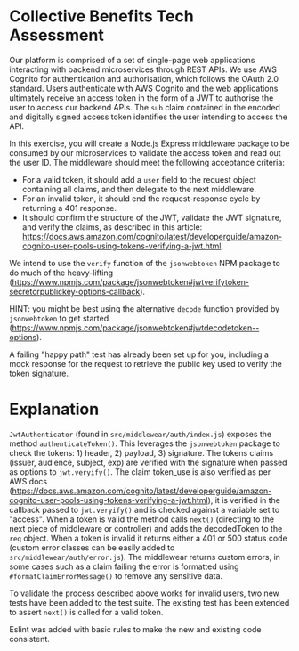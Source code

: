 # Collective Benefits Tech Assessment

Our platform is comprised of a set of single-page web applications interacting with backend microservices through REST APIs.
We use AWS Cognito for authentication and authorisation, which follows the OAuth 2.0 standard.
Users authenticate with AWS Cognito and the web applications ultimately receive an access token in the form of a JWT to authorise the user to access our backend APIs.
The `sub` claim contained in the encoded and digitally signed access token identifies the user intending to access the API.

In this exercise, you will create a Node.js Express middleware package to be consumed by our microservices to validate the access token and read out the user ID.
The middleware should meet the following acceptance criteria:

* For a valid token, it should add a `user` field to the request object containing all claims, and then delegate to the next middleware.
* For an invalid token, it should end the request-response cycle by returning a 401 response.
* It should confirm the structure of the JWT, validate the JWT signature, and verify the claims, as described in this article: https://docs.aws.amazon.com/cognito/latest/developerguide/amazon-cognito-user-pools-using-tokens-verifying-a-jwt.html.

We intend to use the `verify` function of the `jsonwebtoken` NPM package to do much of the heavy-lifting (https://www.npmjs.com/package/jsonwebtoken#jwtverifytoken-secretorpublickey-options-callback).

HINT: you might be best using the alternative `decode` function provided by `jsonwebtoken` to get started (https://www.npmjs.com/package/jsonwebtoken#jwtdecodetoken--options).

A failing "happy path" test has already been set up for you, including a mock response for the request to retrieve the public key used to verify the token signature.

# Explanation

```JwtAuthenticator``` (found in ```src/middlewear/auth/index.js```) exposes the method ```authenticateToken()```. This leverages the ```jsonwebtoken``` package to check the tokens: 1) header, 2) payload, 3) signature. The tokens claims (issuer, audience, subject, exp) are verified with the signature when passed as options to ```jwt.veryify()```. The claim token_use is also verified as per AWS docs (https://docs.aws.amazon.com/cognito/latest/developerguide/amazon-cognito-user-pools-using-tokens-verifying-a-jwt.html), it is verified in the callback passed to ```jwt.veryify()``` and is checked against a variable set to "access". When a token is valid the method calls ```next()``` (directing to the next piece of middleware or controller) and adds the decodedToken to the ```req``` object. When a token is invalid it returns either a 401 or 500 status code (custom error classes can be easily added to ```src/middlewear/auth/error.js```). The middlewear returns custom errors, in some cases such as a claim failing the error is formatted using ```#formatClaimErrorMessage()``` to remove any sensitive data.

To validate the process described above works for invalid users, two new tests have been added to the test suite. The existing test has been extended to assert ```next()``` is called for a valid token.

Eslint was added with basic rules to make the new and existing code consistent.

